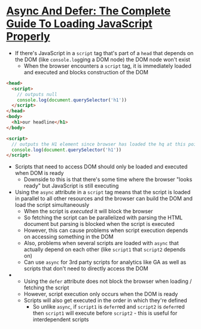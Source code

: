 # [Async And Defer: The Complete Guide To Loading JavaScript Properly](https://medium.com/javascript-in-plain-english/async-and-defer-the-complete-guide-to-loading-javascript-properly-ce6edce1e6b5)

* If there's JavaScript in a `script` tag that's part of a `head` that depends on the DOM (like `console.log`ging a DOM node) the DOM node won't exist
  * When the browser encounters a `script` tag, it is immediately loaded and executed and blocks construction of the DOM

```html
<head>
  <script>
    // outputs null
    console.log(document.querySelector('h1'))
  </script>
</head>
<body>
  <h1>our headline</h1>
</body>

<script>
  // outputs the H1 element since browser has loaded the hq at this point in time
  console.log(document.querySelector('h1'))
</script>
```

* Scripts that need to access DOM should only be loaded and executed when DOM is ready
  * Downside to this is that there's some time where the browser "looks ready" but JavaScript is still executing
* Using the `async` attribute in a `script` tag means that the script is loaded in parallel to all other resources and the browser can build the DOM and load the script simultaneously
  * When the script is _executed_ it will block the browser
  * So fetching the script can be parallelized with parsing the HTML document but parsing is blocked when the script is executed
  * However, this can cause problems when script execution depends on accessing something in the DOM
  * Also, problems when several scripts are loaded with `async` that actually depend on each other (like `script1` that `script2` depends on)
  * Can use `async` for 3rd party scripts for analytics like GA as well as scripts that don't need to directly access the DOM
* * Using the `defer` attribute does not block the browser when loading / fetching the script
  * However, script execution only occurs when the DOM is ready
  * Scripts will also get executed in the order in which they're defined
    * So unlike `async`, if `script1` is `defer`red and `script2` is `defer`red then `script1` will execute before `script2` - this is useful for interdependent scripts